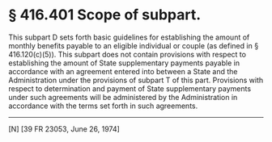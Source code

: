 # § 416.401   Scope of subpart.

This subpart D sets forth basic guidelines for establishing the amount of monthly benefits payable to an eligible individual or couple (as defined in § 416.120(c)(5)). This subpart does not contain provisions with respect to establishing the amount of State supplementary payments payable in accordance with an agreement entered into between a State and the Administration under the provisions of subpart T of this part. Provisions with respect to determination and payment of State supplementary payments under such agreements will be administered by the Administration in accordance with the terms set forth in such agreements.



---

[N] [39 FR 23053, June 26, 1974]




